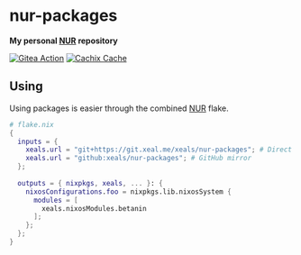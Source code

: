# nur-packages

**My personal [NUR](https://github.com/nix-community/NUR) repository**

[![Gitea Action](https://git.xeal.me/xeals/nur-packages/actions/workflows/build.yml/badge.svg)](https://git.xeals.me/xeals/nur-packages/actions)
[![Cachix Cache](https://img.shields.io/badge/cachix-xeals-blue.svg)](https://xeals.cachix.org)


## Using

Using packages is easier through the combined [NUR](https://github.com/nix-community/NUR) flake.

```nix
# flake.nix
{
  inputs = {
    xeals.url = "git+https://git.xeal.me/xeals/nur-packages"; # Direct
    xeals.url = "github:xeals/nur-packages"; # GitHub mirror
  };
  
  outputs = { nixpkgs, xeals, ... }: {
    nixosConfigurations.foo = nixpkgs.lib.nixosSystem {
      modules = [
        xeals.nixosModules.betanin
      ];
    };
  };
}
```
